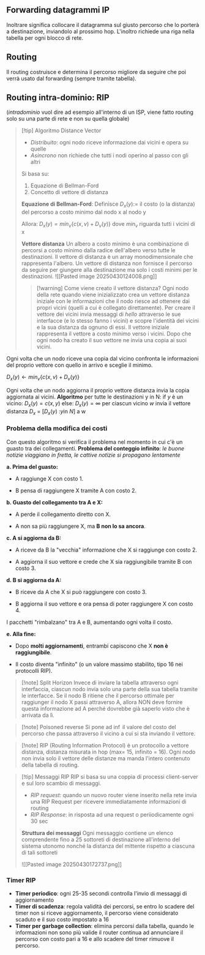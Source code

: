 ## Forwarding datagrammi IP
Inoltrare significa collocare il datagramma sul giusto percorso che lo porterà a destinazione, inviandolo al prossimo hop. L'inoltro richiede una riga nella tabella per ogni blocco di rete.

## Routing
Il routing costruisce e determina il percorso migliore da seguire che poi verrà usato dal forwarding (sempre tramite tabella).

## Routing intra-dominio: RIP
(*intradominio* vuol dire ad esempio all'interno di un ISP, viene fatto routing solo su una parte di rete e non su quella globale) 

>[!tip] Algoritmo Distance Vector
>- *Distribuito*: ogni nodo riceve informazione dai vicini e opera su quelle
>- *Asincrono* non richiede che tutti i nodi operino al passo con gli altri
>
>Si basa su:
>1) Equazione di Bellman-Ford
>2) Concetto di vettore di distanza
>
>**Equazione di Bellman-Ford**:
>Definisce 
>$D_x(y):=$ il costo (o la distanza) del percorso a costo minimo dal nodo x al nodo y
>
>Allora:
>$D_x(y) = min_v\{c(x,v)+D_v(y)\}$
>dove $min_v$ riguarda tutti i vicini di x
>
>**Vettore distanza**
>Un albero a costo minimo è una combinazione di percorsi a costo minimo dalla radice dell'albero verso tutte le destinazioni.
>Il vettore di distanza è un array monodimensionale che rappresenta l'albero. Un vettore di distanza non fornisce il percorso da seguire per giungere alla destinazione ma solo i costi minimi per le destinazioni.
>![[Pasted image 20250430124008.png]]
>
>>[!warning] Come viene creato il vettore distanza?
>>Ogni nodo della rete quando viene inizializzato crea un vettore distanza iniziale con le informazioni che il nodo riesce ad ottenere dai propri vicini (quelli a cui è collegato direttamente). Per creare il vettore dei vicini invia messaggi di *hello* attraverso le sue interfacce (e lo stesso fanno i vicini) e scopre l'identità dei vicini e la sua distanza da ognuno di essi. Il vettore iniziale rappresenta il vettore a costo minimo verso i vicini. Dopo che ogni nodo ha creato il suo vettore ne invia una copia ai suoi vicini.

Ogni volta che un nodo riceve una copia dal vicino confronta le informazioni del proprio vettore con quello in arrivo e sceglie il minimo. 

$D_x(y) \leftarrow min_v\{c(x,v)+D_v(y)\}$

Ogni volta che un nodo aggiorna il proprio vettore distanza invia la copia aggiornata ai vicini.
**Algoritmo**
per tutte le destinazioni y in N:
	if $y$ è un vicino:
		$D_x(y) = c(x,y)$
	else: $D_x(y) = \infty$ 
per ciascun vicino $w$
		invia il vettore distanza $D_x$ = \[$D_x(y)$ :$y$in $N$] a w
### Problema della modifica dei costi
Con questo algoritmo si verifica il problema nel momento in cui c'è un guasto tra dei collegamenti.
**Problema del conteggio infinito**: *le buone notizie viaggiano in fretta, le cattive notizie si propagano lentamente*

 **a. Prima del guasto:**

- A raggiunge X con costo 1.
    
- B pensa di raggiungere X tramite A con costo 2.
    

**b. Guasto del collegamento tra A e X:**

- A perde il collegamento diretto con X.
    
- A non sa più raggiungere X, ma **B non lo sa ancora**.
    

 **c. A si aggiorna da B:**

- A riceve da B la "vecchia" informazione che X si raggiunge con costo 2.
    
- A aggiorna il suo vettore e crede che X sia raggiungibile tramite B con costo 3.
    

 **d. B si aggiorna da A:**

- B riceve da A che X si può raggiungere con costo 3.
    
- B aggiorna il suo vettore e ora pensa di poter raggiungere X con costo 4.
    

 I pacchetti "rimbalzano" tra A e B, aumentando ogni volta il costo.

 **e. Alla fine:**

- Dopo **molti aggiornamenti**, entrambi capiscono che X **non è raggiungibile**.
    
- Il costo diventa "infinito" (o un valore massimo stabilito, tipo 16 nei protocolli RIP).


 >[!note] Split Horizon
 >Invece di inviare la tabella attraverso ogni interfaccia, ciascun nodo invia solo una parte della sua tabella tramite le interfacce. Se il nodo B ritiene che il percorso ottimale per raggiunger il nodo X passi attraverso A, allora NON deve fornire questa informazione ad A perché dovrebbe già saperlo visto che è arrivata da lì.
 
 >[!note] Poisoned reverse 
 >Si pone ad $\inf$ il valore del costo del percorso che passa attraverso il vicino a cui si sta inviando il vettore.
 
>[!note] RIP (Routing Information Protocol)
>è un protocollo a vettore distanza, distanza misurata in hop (max= 15, infinito = 16). Ogni nodo non invia solo il vettore delle distanze ma manda l'intero contenuto della tabella di routing.
>


>[!tip] Messaggi RIP
>RIP si basa su una coppia di processi client-server e sul loro scambio di messaggi.
>- *RIP request*: quando un nuovo router viene inserito nella rete invia una RIP Request per ricevere immediatamente informazioni di routing
>- *RIP Response*: in risposta ad una request o periiodicamente ogni 30 sec
>
>**Struttura dei messaggi**
>Ogni messaggio contiene un elenco comprendente fino a 25 sottoreti di destinazione all'interno del sistema utonomo nonché la distanza del mittente rispetto a ciascuna di tali sottoreti
>
> ![[Pasted image 20250430172737.png]]
>

### Timer RIP 
- **Timer periodico**: ogni 25-35 secondi controlla l'invio di messaggi di aggiornamento
- **Timer di scadenza**: regola validità dei percorsi, se entro lo scadere del timer non si riceve aggiornamento, il percorso viene considerato scaduto e il suo costo impostato a 16
- **Timer per garbage collection**: elimina percorsi dalla tabella, quando le informazioni non sono più valide il router continua ad annunciare il percorso con costo pari a 16 e allo scadere del timer rimuove il percorso.


